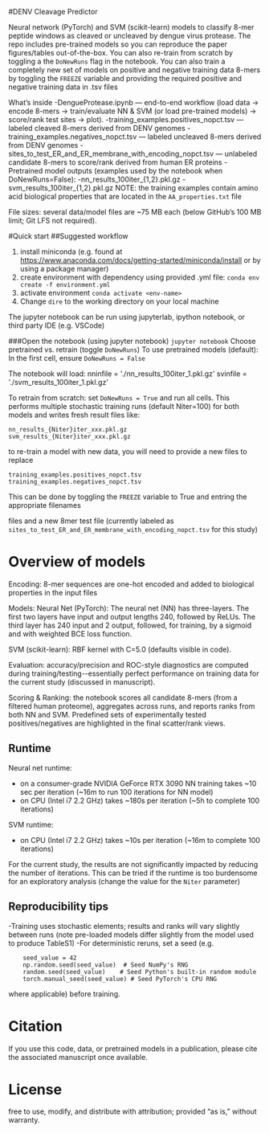 #DENV Cleavage Predictor

Neural network (PyTorch) and SVM (scikit-learn) models to classify 8-mer peptide windows as cleaved or uncleaved by dengue virus protease.
The repo includes pre-trained models so you can reproduce the paper figures/tables out-of-the-box. You can also re-train from scratch by toggling a the `DoNewRuns` flag in the notebook. You can also train a completely new set of models on positive and negative training data 8-mers by toggling the `FREEZE` variable and providing the required positive and negative training data in .tsv files

What’s inside
-DengueProtease.ipynb — end-to-end workflow (load data → encode 8-mers → train/evaluate NN & SVM (or load pre-trained models) → score/rank test sites → plot).
-training_examples.positives_nopct.tsv — labeled cleaved 8-mers derived from DENV genomes
-training_examples.negatives_nopct.tsv — labeled uncleaved 8-mers derived from DENV genomes
-sites_to_test_ER_and_ER_membrane_with_encoding_nopct.tsv — unlabeled candidate 8-mers to score/rank derived from human ER proteins
-Pretrained model outputs (examples used by the notebook when DoNewRuns=False):
-nn_results_100iter_{1,2}.pkl.gz
-svm_results_100iter_{1,2}.pkl.gz
NOTE: the training examples contain amino acid biological properties that are located in the `AA_properties.txt` file

File sizes: several data/model files are ~75 MB each (below GitHub’s 100 MB limit; Git LFS not required).

#Quick start
##Suggested workflow
1) install miniconda (e.g. found at https://www.anaconda.com/docs/getting-started/miniconda/install or by using a package manager)
2) create environment with dependency using provided .yml file:
`conda env create -f environment.yml`
3) activate environment
`conda activate <env-name>`
4) Change `dire` to the working directory on your local machine

The jupyter notebook can be run using jupyterlab, ipython notebook, or third party IDE (e.g. VSCode)

###Open the notebook (using jupyter notebook)
`jupyter notebook`
Choose pretrained vs. retrain (toggle `DoNewRuns`)
To use pretrained models (default): In the first cell, ensure `DoNewRuns = False`


The notebook will load:
nninfile = './nn_results_100iter_1.pkl.gz'
svinfile = './svm_results_100iter_1.pkl.gz'

To retrain from scratch: set `DoNewRuns = True`
and run all cells. This performs multiple stochastic training runs (default Niter=100) for both models and writes fresh result files like:
```
nn_results_{Niter}iter_xxx.pkl.gz
svm_results_{Niter}iter_xxx.pkl.gz
```

to re-train a model with new data, you will need to provide a new files to replace
```
training_examples.positives_nopct.tsv
training_examples.negatives_nopct.tsv
```
This can be done by toggling the `FREEZE` variable to True and entring the appropriate filenames
 
files and a new 8mer test file (currently labeled as  `sites_to_test_ER_and_ER_membrane_with_encoding_nopct.tsv` for this study)

# Overview of models
Encoding: 8-mer sequences are one-hot encoded and added to biological properties in the input files

Models:
Neural Net (PyTorch): The neural net (NN) has three-layers. The first two layers have input and output lengths 240, followed by ReLUs. The third layer has 240 input and 2 output, followed, for training, by a sigmoid and with weighted BCE loss function.

SVM (scikit-learn): RBF kernel with C=5.0 (defaults visible in code).

Evaluation: accuracy/precision and ROC-style diagnostics are computed during training/testing--essentially perfect performance on training data for the current study (discussed in manuscript).

Scoring & Ranking: the notebook scores all candidate 8-mers (from a filtered human proteome), aggregates across runs, and reports ranks from both NN and SVM. Predefined sets of experimentally tested positives/negatives are highlighted in the final scatter/rank views.

## Runtime
Neural net runtime:
- on a consumer-grade NVIDIA GeForce RTX 3090 NN training takes ~10 sec per iteration (~16m to run 100 iterations for NN model)
- on CPU (Intel i7 2.2 GHz) takes ~180s per iteration (~5h to complete 100 iterations)

SVM runtime:
- on CPU (Intel i7 2.2 GHz) takes ~10s per iteration (~16m to complete 100 iterations)

For the current study, the results are not significantly impacted by reducing the number of iterations. This can be tried if the runtime is too burdensome for an exploratory analysis (change the value for the `Niter` parameter)

## Reproducibility tips
-Training uses stochastic elements; results and ranks will vary slightly between runs (note pre-loaded models differ slightly from the model used to produce TableS1)
-For deterministic reruns, set a seed (e.g. 
```
    seed_value = 42
    np.random.seed(seed_value)  # Seed NumPy's RNG
    random.seed(seed_value)    # Seed Python's built-in random module
    torch.manual_seed(seed_value) # Seed PyTorch's CPU RNG
```
where applicable) before training.


# Citation

If you use this code, data, or pretrained models in a publication, please cite the associated manuscript once available.

# License
free to use, modify, and distribute with attribution; provided “as is,” without warranty.